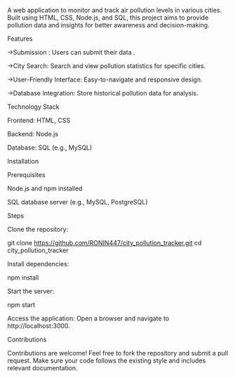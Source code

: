 A web application to monitor and track air pollution levels in various cities. Built using HTML, CSS, Node.js, and SQL, this project aims to provide pollution data and insights for better awareness and decision-making.

Features

->Submission : Users can submit their data .

->City Search: Search and view pollution statistics for specific cities.

->User-Friendly Interface: Easy-to-navigate and responsive design.

->Database Integration: Store historical pollution data for analysis.

Technology Stack

Frontend: HTML, CSS

Backend: Node.js

Database: SQL (e.g., MySQL)

Installation

Prerequisites

Node.js and npm installed

SQL database server (e.g., MySQL, PostgreSQL)

Steps

Clone the repository:

git clone https://github.com/RONIN447/city_pollution_tracker.git
cd city_pollution_tracker

Install dependencies:

npm install

Start the server:

npm start

Access the application:
Open a browser and navigate to http://localhost:3000.

Contributions

Contributions are welcome! Feel free to fork the repository and submit a pull request. Make sure your code follows the existing style and includes relevant documentation.

